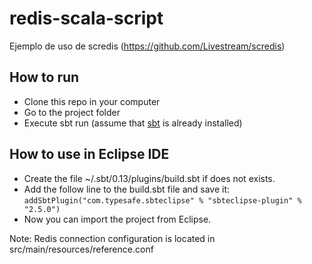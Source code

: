 redis-scala-script
==================

Ejemplo de uso de scredis (https://github.com/Livestream/scredis)

## How to run
* Clone this repo in your computer
* Go to the project folder
* Execute sbt run (assume that [sbt](http://www.scala-sbt.org/release/tutorial/Installing-sbt-on-Linux.html) is already installed)

## How to use in Eclipse IDE
* Create the file ~/.sbt/0.13/plugins/build.sbt if does not exists.
* Add the follow line to the build.sbt file and save it: ```addSbtPlugin("com.typesafe.sbteclipse" % "sbteclipse-plugin" % "2.5.0") ```
* Now you can import the project from Eclipse.

Note: Redis connection configuration is located in src/main/resources/reference.conf
